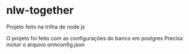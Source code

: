 # nlw-together
Projeto feito na trilha de node js

O projeto foi feito com as configurações do banco em postgres
Precisa incluir o arquivo ormconfig.json
